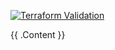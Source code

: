 

[![Terraform Validation](https://github.com/HappyPathway/terraform-tfe-team/actions/workflows/terraform.yaml/badge.svg)](https://github.com/HappyPathway/terraform-tfe-team/actions/workflows/terraform.yaml)

<!-- BEGIN_TF_DOCS -->
{{ .Content }}
<!-- END_TF_DOCS -->